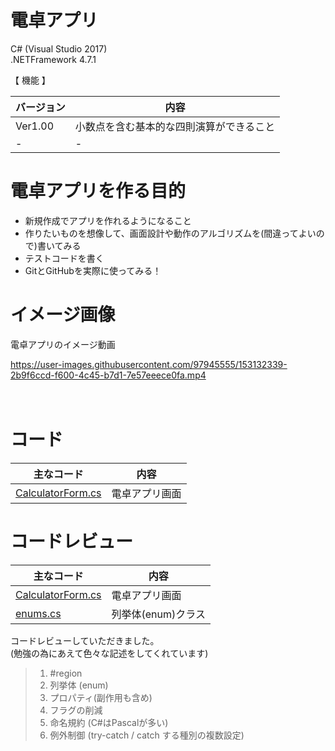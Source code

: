 # 電卓アプリ

C# (Visual Studio 2017)  
.NETFramework 4.7.1


【 機能 】
  
| バージョン | 内容 |
----|---- 
| Ver1.00 | 小数点を含む基本的な四則演算ができること |
| - | - |  


# 電卓アプリを作る目的

- 新規作成でアプリを作れるようになること
- 作りたいものを想像して、画面設計や動作のアルゴリズムを(間違ってよいので)書いてみる
- テストコードを書く
- GitとGitHubを実際に使ってみる！ 

# イメージ画像
電卓アプリのイメージ動画

https://user-images.githubusercontent.com/97945555/153132339-2b9f6ccd-f600-4c45-b7d1-7e57eeece0fa.mp4


　　　
# コード
  
| 主なコード | 内容 |
----|---- 
| [CalculatorForm.cs](https://github.com/rikaa-se/calculator/blob/main/calculator/calculator/CalculatorForm.cs) | 電卓アプリ画面 |
  

# コードレビュー
  
| 主なコード | 内容 |
----|---- 
| [CalculatorForm.cs](https://github.com/rikaa-se/calculator/blob/develop_nkbys/calculator/calculator/CalculatorForm.cs) | 電卓アプリ画面 |
| [enums.cs](https://github.com/rikaa-se/calculator/blob/develop_nkbys/calculator/calculator/enums.cs) | 列挙体(enum)クラス | 
  
コードレビューしていただきました。  
(勉強の為にあえて色々な記述をしてくれています)

>1. #region 
>1. 列挙体 (enum)
>1. プロパティ(副作用も含め)
>1. フラグの削減
>1. 命名規約 (C#はPascalが多い)
>1. 例外制御 (try-catch / catch する種別の複数設定)
  




